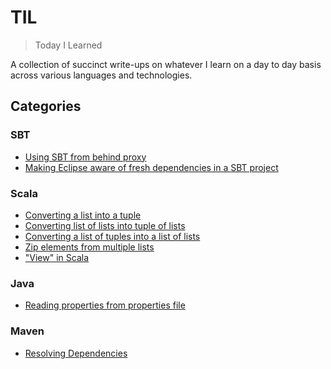 # TIL
> Today I Learned

A collection of succinct write-ups on whatever I learn on a day to day basis across various languages and technologies.

## Categories
### SBT
- [Using SBT from behind proxy](https://github.com/codingkapoor/til/blob/master/sbt/using-sbt-from-behind-proxy.md)
- [Making Eclipse aware of fresh dependencies in a SBT project](https://github.com/codingkapoor/til/blob/master/sbt/making-eclipse-aware-of-fresh-dependencies.md)

### Scala
- [Converting a list into a tuple](https://github.com/codingkapoor/til/blob/master/scala/converting-a-list-into-a-tuple.md)
- [Converting list of lists into tuple of lists](https://github.com/codingkapoor/til/blob/master/scala/converting-list-of-lists-into-tuple-of-lists.md)
- [Converting a list of tuples into a list of lists](https://github.com/codingkapoor/til/blob/master/scala/converting-list-of-tuples-into-list-of-lists.md)
- [Zip elements from multiple lists](https://github.com/codingkapoor/til/blob/master/scala/zip-elements-from-multiple-lists.md)
- ["View" in Scala](https://github.com/codingkapoor/til/blob/master/scala/views-in-scala.md)

### Java
- [Reading properties from properties file](https://github.com/codingkapoor/til/blob/master/java/reading-properties-from-properties-file.md)

### Maven
- [Resolving Dependencies](https://github.com/codingkapoor/til/blob/master/maven/resolving-dependencies.md)
